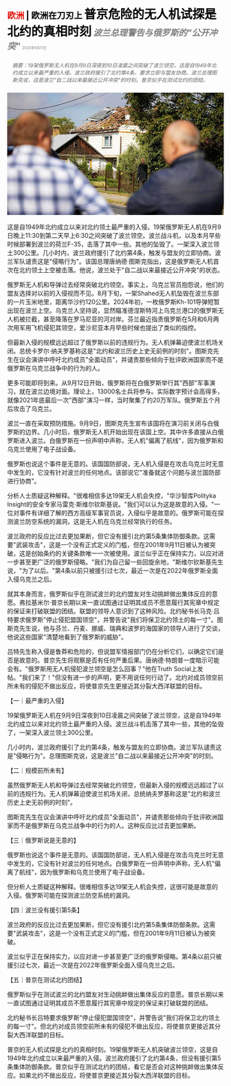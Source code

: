 <span style="color:#E3120B; font-size:14.9pt; font-weight:bold;">欧洲</span> <span style="color:#000000; font-size:14.9pt; font-weight:bold;">| 欧洲在刀刃上</span>
<span style="color:#000000; font-size:21.0pt; font-weight:bold;">普京危险的无人机试探是北约的真相时刻</span>
<span style="color:#808080; font-size:14.9pt; font-weight:bold; font-style:italic;">波兰总理警告与俄罗斯的"公开冲突"</span>
<span style="color:#808080; font-size:6.2pt;">2025年9月11日</span>

<div style="padding:8px 12px; color:#666; font-size:9.0pt; font-style:italic; margin:12px 0;">摘要：19架俄罗斯无人机在9月9日深夜到10日凌晨之间突破了波兰领空，这是自1949年北约成立以来最严重的入侵。波兰政府援引了北约第4条，要求立即与盟友协商。波兰总理图斯克说，这是波兰"自二战以来最接近公开冲突"的时刻。普京似乎在测试北约的团结。</div>

![](../images/037_Putins_dangerous_drone_probe_is_a_moment_of_truth_for_NATO/p0150_img01.jpeg)

这是自1949年北约成立以来对北约领土最严重的入侵。19架俄罗斯无人机在9月9日晚上11:30到第二天早上6:30之间突破了波兰领空。波兰战斗机，以及本月早些时候部署到波兰的荷兰F-35，击落了其中一些。其他的坠毁了。一架深入波兰领土300公里。几小时内，波兰政府援引了北约第4条，触发与盟友的立即协商。波兰军队谴责这是"侵略行为"。该国总理唐纳德·图斯克指出，这是俄罗斯无人机首次在北约领土上空被击落。他说，波兰处于"自二战以来最接近公开冲突"的状态。

俄罗斯无人机和导弹过去经常突破北约领空。事实上，乌克兰官员抱怨说，他们的盟友选择对以前的入侵视而不见。8月下旬，一架Shahed无人机坠毁在波兰东部的一片玉米地里，距离华沙约120公里。2024年初，一枚俄罗斯Kh-101导弹短暂出现在波兰上空。乌克兰人坚持说，显然瞄准德涅斯特河上乌克兰港口的俄罗斯无人机被拦截，甚至降落在罗马尼亚的河对岸。芬兰最近指责俄罗斯在5月和6月两次用军用飞机侵犯其领空，爱沙尼亚本月早些时候也提出了类似的指控。

但最新入侵的规模远远超过了俄罗斯以前的违规行为。无人机弹幕迫使波兰机场关闭。总统卡罗尔·纳夫罗基称这是"北约和波兰历史上史无前例的时刻"。图斯克先生在议会演讲中呼吁北约成员"全面动员"，并谴责那些倾向于批评欧洲国家而不是俄罗斯在乌克兰战争中的行为的人。

更多可能即将到来。从9月12日开始，俄罗斯将在白俄罗斯举行其"西部"军事演习，就在波兰边境对面。理论上，13000名士兵将参与。实际数字预计会高得多，就像2021年底最后一次"西部"演习一样，当时聚集了约20万军队。俄罗斯五个月后攻击了乌克兰。

波兰一直在采取预防措施。9月9日，图斯克先生宣布该国将在演习前关闭与白俄罗斯的边界。几小时后，俄罗斯无人机开始出现在该国上空。其中许多直接从白俄罗斯进入波兰。白俄罗斯在一份声明中声称，无人机"偏离了航线"，因为俄罗斯和乌克兰使用了电子战设备。

俄罗斯也说这个事件是无意的。该国国防部说，无人机入侵是在攻击乌克兰时无意中发生的，它没有针对波兰的任何地点。该部说它"准备就这个问题与波兰国防部进行协商"。

分析人士质疑这种解释。"很难相信多达19架无人机会失控，"华沙智库Polityka Insight的安全专家马雷克·斯维尔钦斯基说。"我们可以认为这是故意的入侵。"一位对事件有详细了解的西方高级军事官员说，入侵似乎是故意的。俄罗斯可能在探测波兰防空系统的漏洞，这是无人机在乌克兰经常执行的任务。

波兰政府的反应比过去更加果断，但它没有援引北约第5条集体防御条款。这需要"武装攻击"，这是一个没有正式定义的门槛，但在2001年9月11日被认为被突破，这是创始条约的关键条款唯一一次被使用。波兰似乎正在保持实力，以应对进一步甚至更广泛的俄罗斯侵略。"我们为自己留一些回旋余地，"斯维尔钦斯基先生说，"为了以后。"第4条以前只被援引过七次，最近一次是在2022年俄罗斯全面入侵乌克兰之后。

就其本身而言，俄罗斯似乎在测试波兰的北约盟友对生动挑衅做出集体反应的意愿。弗拉基米尔·普京长期以来一直试图通过证明其成员不愿意履行其宪章中规定的保证来打破联盟的团结。联盟的领导人意识到了这种风险。北约秘书长马克·吕特要求俄罗斯"停止侵犯盟国领空"，并警告说"我们将保卫北约领土的每一寸"。图斯克先生说，他与芬兰、丹麦、挪威、瑞典和波罗的海国家的领导人进行了交谈，他说这些国家"清楚地看到了俄罗斯的威胁"。

吕特先生称入侵是鲁莽和危险的，但说盟军情报部门仍在分析它们，以确定它们是否是故意的。普京先生将观察是否有任何严重后果。唐纳德·特朗普一度暗示可能会有。"俄罗斯用无人机侵犯波兰领空是怎么回事？"他在Truth Social上发帖。"我们来了！"但没有进一步的声明，更不用说任何行动了。北约对成员领空前所未有的侵犯不做出反应，将使普京先生更接近其分裂大西洋联盟的目标。

【一｜最严重的入侵】

19架俄罗斯无人机在9月9日深夜到10日凌晨之间突破了波兰领空，这是自1949年北约成立以来对北约领土最严重的入侵。波兰战斗机击落了其中一些，其他的坠毁了，一架深入波兰领土300公里。

几小时内，波兰政府援引了北约第4条，触发与盟友的立即协商。波兰军队谴责这是"侵略行为"。总理图斯克说，这是波兰"自二战以来最接近公开冲突"的时刻。

【二｜规模前所未有】

虽然俄罗斯无人机和导弹过去经常突破北约领空，但最新入侵的规模远远超过了以前的违规行为。无人机弹幕迫使波兰机场关闭，总统纳夫罗基称这是"北约和波兰历史上史无前例的时刻"。

图斯克先生在议会演讲中呼吁北约成员"全面动员"，并谴责那些倾向于批评欧洲国家而不是俄罗斯在乌克兰战争中的行为的人。这种反应比过去更加果断。

【三｜俄罗斯说是无意的】

俄罗斯也说这个事件是无意的。该国国防部说，无人机入侵是在攻击乌克兰时无意中发生的，它没有针对波兰的任何地点。白俄罗斯在一份声明中声称，无人机"偏离了航线"，因为俄罗斯和乌克兰使用了电子战设备。

但分析人士质疑这种解释。很难相信多达19架无人机会失控，这很可能是故意的入侵。俄罗斯可能在探测波兰防空系统的漏洞。

【四｜波兰没有援引第5条】

波兰政府的反应比过去更加果断，但它没有援引北约第5条集体防御条款。这需要"武装攻击"，这是一个没有正式定义的门槛，但在2001年9月11日被认为被突破。

波兰似乎正在保持实力，以应对进一步甚至更广泛的俄罗斯侵略。第4条以前只被援引过七次，最近一次是在2022年俄罗斯全面入侵乌克兰之后。

【五｜普京在测试北约团结】

俄罗斯似乎在测试波兰的北约盟友对生动挑衅做出集体反应的意愿。普京长期以来一直试图通过证明其成员不愿意履行其宪章中规定的保证来打破联盟的团结。

北约秘书长吕特要求俄罗斯"停止侵犯盟国领空"，并警告说"我们将保卫北约领土的每一寸"。但北约对成员领空前所未有的侵犯不做出反应，将使普京更接近其分裂大西洋联盟的目标。

普京的无人机试探是北约的真相时刻。19架俄罗斯无人机突破波兰领空，这是自1949年北约成立以来最严重的入侵。波兰政府援引了北约第4条，但没有援引第5条集体防御条款。普京似乎在测试北约的团结，看它是否会对这种挑衅做出集体反应。如果北约不做出反应，将使普京更接近其分裂大西洋联盟的目标。
